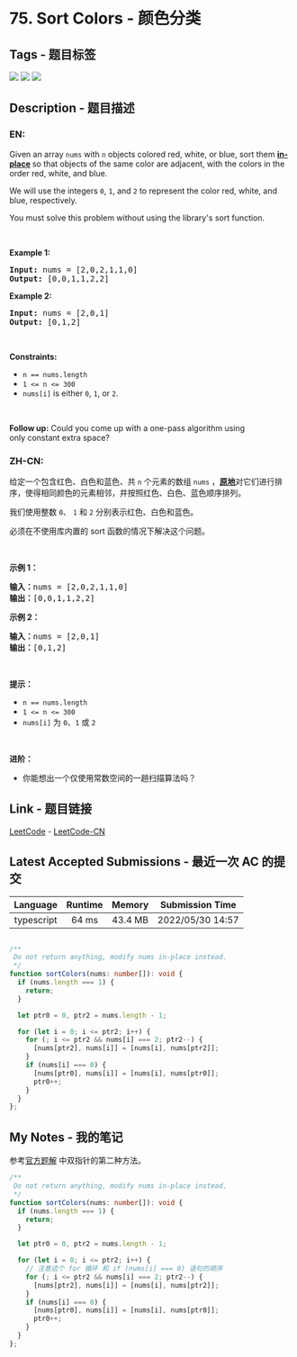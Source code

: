 
# 75. Sort Colors - 颜色分类

## Tags - 题目标签

 <img src="https://img.shields.io/badge/Array-数组-blue.svg">   <img src="https://img.shields.io/badge/Two Pointers-双指针-blue.svg">   <img src="https://img.shields.io/badge/Sorting-排序-blue.svg">  


## Description - 题目描述

### EN:
<p>Given an array <code>nums</code> with <code>n</code> objects colored red, white, or blue, sort them <strong><a href="https://en.wikipedia.org/wiki/In-place_algorithm" target="_blank">in-place</a> </strong>so that objects of the same color are adjacent, with the colors in the order red, white, and blue.</p>

<p>We will use the integers <code>0</code>, <code>1</code>, and <code>2</code> to represent the color red, white, and blue, respectively.</p>

<p>You must solve this problem without using the library&#39;s sort function.</p>

<p>&nbsp;</p>
<p><strong class="example">Example 1:</strong></p>

<pre>
<strong>Input:</strong> nums = [2,0,2,1,1,0]
<strong>Output:</strong> [0,0,1,1,2,2]
</pre>

<p><strong class="example">Example 2:</strong></p>

<pre>
<strong>Input:</strong> nums = [2,0,1]
<strong>Output:</strong> [0,1,2]
</pre>

<p>&nbsp;</p>
<p><strong>Constraints:</strong></p>

<ul>
	<li><code>n == nums.length</code></li>
	<li><code>1 &lt;= n &lt;= 300</code></li>
	<li><code>nums[i]</code> is either <code>0</code>, <code>1</code>, or <code>2</code>.</li>
</ul>

<p>&nbsp;</p>
<p><strong>Follow up:</strong>&nbsp;Could you come up with a one-pass algorithm using only&nbsp;constant extra space?</p>


### ZH-CN:
<p>给定一个包含红色、白色和蓝色、共&nbsp;<code>n</code><em> </em>个元素的数组<meta charset="UTF-8" />&nbsp;<code>nums</code>&nbsp;，<strong><a href="https://baike.baidu.com/item/%E5%8E%9F%E5%9C%B0%E7%AE%97%E6%B3%95" target="_blank">原地</a></strong>对它们进行排序，使得相同颜色的元素相邻，并按照红色、白色、蓝色顺序排列。</p>

<p>我们使用整数 <code>0</code>、&nbsp;<code>1</code> 和 <code>2</code> 分别表示红色、白色和蓝色。</p>

<ul>
</ul>

<p>必须在不使用库内置的 sort 函数的情况下解决这个问题。</p>

<p>&nbsp;</p>

<p><strong>示例 1：</strong></p>

<pre>
<strong>输入：</strong>nums = [2,0,2,1,1,0]
<strong>输出：</strong>[0,0,1,1,2,2]
</pre>

<p><strong>示例 2：</strong></p>

<pre>
<strong>输入：</strong>nums = [2,0,1]
<strong>输出：</strong>[0,1,2]
</pre>

<p>&nbsp;</p>

<p><strong>提示：</strong></p>

<ul>
	<li><code>n == nums.length</code></li>
	<li><code>1 &lt;= n &lt;= 300</code></li>
	<li><code>nums[i]</code> 为 <code>0</code>、<code>1</code> 或 <code>2</code></li>
</ul>

<p>&nbsp;</p>

<p><strong>进阶：</strong></p>

<ul>
	<li>你能想出一个仅使用常数空间的一趟扫描算法吗？</li>
</ul>



## Link - 题目链接

[LeetCode](https://leetcode.com/problems/sort-colors/description/)  -  [LeetCode-CN](https://leetcode.cn/problems/sort-colors/description/)
## Latest Accepted Submissions - 最近一次 AC 的提交


| Language | Runtime | Memory | Submission Time |
|:---:|:---:|:---:|:---:|
| typescript  | 64 ms | 43.4 MB | 2022/05/30 14:57 |

```typescript

/**
 Do not return anything, modify nums in-place instead.
 */
function sortColors(nums: number[]): void {
  if (nums.length === 1) {
    return;
  }

  let ptr0 = 0, ptr2 = nums.length - 1;

  for (let i = 0; i <= ptr2; i++) {
    for (; i <= ptr2 && nums[i] === 2; ptr2--) {
      [nums[ptr2], nums[i]] = [nums[i], nums[ptr2]];
    }
    if (nums[i] === 0) {
      [nums[ptr0], nums[i]] = [nums[i], nums[ptr0]];
      ptr0++;
    }
  }
};

```
## My Notes - 我的笔记


参考[官方题解](https://leetcode.cn/problems/sort-colors/solution/yan-se-fen-lei-by-leetcode-solution/) 中双指针的第二种方法。
```typescript
/**
 Do not return anything, modify nums in-place instead.
 */
function sortColors(nums: number[]): void {
  if (nums.length === 1) {
    return;
  }

  let ptr0 = 0, ptr2 = nums.length - 1;

  for (let i = 0; i <= ptr2; i++) {
    // 注意这个 for 循环 和 if (nums[i] === 0) 语句的顺序
    for (; i <= ptr2 && nums[i] === 2; ptr2--) {
      [nums[ptr2], nums[i]] = [nums[i], nums[ptr2]];
    }
    if (nums[i] === 0) {
      [nums[ptr0], nums[i]] = [nums[i], nums[ptr0]];
      ptr0++;
    }
  }
};
```

